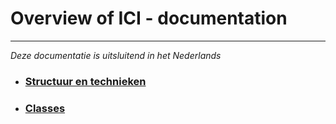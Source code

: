 # Overview of ICI - documentation
***
<em>Deze documentatie is uitsluitend in het Nederlands</em>

- ### [Structuur en technieken](ici/struct_tech/)
- ### [Classes](/ici/classes/)